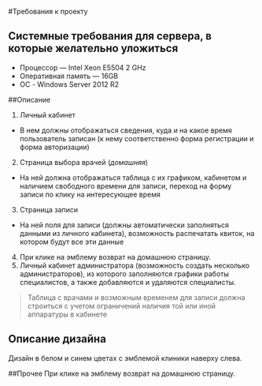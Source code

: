 #Требования к проекту

## Системные требования для сервера, в которые желательно уложиться
  * Процессор — Intel Xeon E5504 2 GHz  
  * Оперативная память — 16GB  
  * ОС - Windows Server 2012 R2  
  
##Описание
1. Личный кабинет
  * В нем должны отображаться сведения, куда и на какое время пользователь записан (к нему соответственно форма регистрации и форма авторизации)
2. Страница выбора врачей (*домашняя*)
  * На ней должна отображаться таблица с их графиком, кабинетом и наличием свободного времени для записи, переход на форму записи по клику на интересующее время
3. Страница записи
  * На ней поля для записи (должны автоматически заполняться данными из личного кабинета), возможность распечатать квиток, на котором будут все эти данные  
4. При клике на эмблему возврат на домашнюю страницу.
5. Личный кабинет администратора (возможность создать несколько администраторов), из которого заполняются графики работы специалистов, а также добавляются и удаляются специалисты.
  
> Таблица с врачами и возможным временем для записи должна строиться с учетом ограничений наличия той или иной аппаратуры в кабинете
  
  
## Описание дизайна
  Дизайн в белом и синем цветах с эмблемой клиники наверху слева.
  
##Прочее
  При клике на эмблему возврат на домашнюю страницу.
